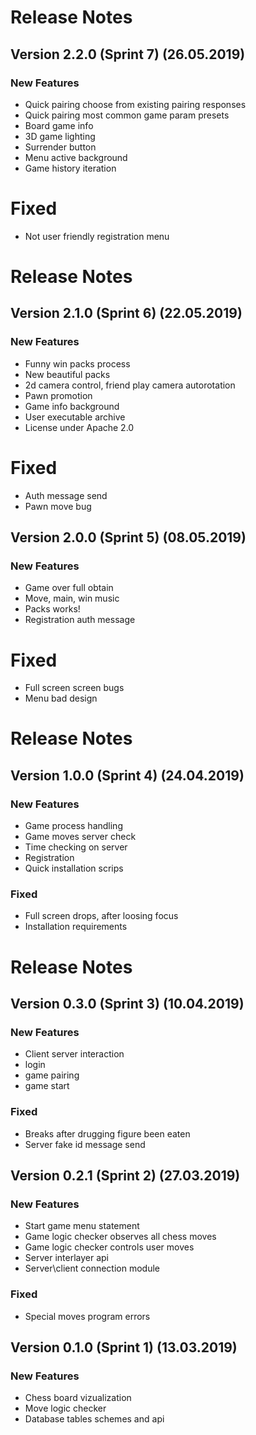 # Release Notes
## Version 2.2.0 (Sprint 7) (26.05.2019)
### New Features
* Quick pairing choose from existing pairing responses
* Quick pairing most common game param presets
* Board game info
* 3D game lighting
* Surrender button
* Menu active background
* Game history iteration
# Fixed
* Not user friendly registration menu 
# Release Notes
## Version 2.1.0 (Sprint 6) (22.05.2019)
### New Features
* Funny win packs process
* New beautiful packs
* 2d camera control, friend play camera autorotation
* Pawn promotion
* Game info background 
* User executable archive
* License under Apache 2.0
# Fixed
* Auth message send
* Pawn move bug 
## Version 2.0.0 (Sprint 5) (08.05.2019)
### New Features
* Game over full obtain
* Move, main, win music
* Packs works!
* Registration auth message
# Fixed
* Full screen screen bugs
* Menu bad design 
# Release Notes
## Version 1.0.0 (Sprint 4) (24.04.2019)
### New Features
* Game process handling
* Game moves server check
* Time checking on server
* Registration
* Quick installation scrips
### Fixed
* Full screen drops, after loosing focus
* Installation requirements 

# Release Notes
## Version 0.3.0 (Sprint 3) (10.04.2019)
### New Features
* Client server interaction
* login
* game pairing
* game start 
### Fixed
* Breaks after drugging figure been eaten
* Server fake id message send 

## Version 0.2.1 (Sprint 2) (27.03.2019)
### New Features
* Start game menu statement
* Game logic checker observes all chess moves
* Game logic checker controls user moves
* Server interlayer api 
* Server\client connection module
### Fixed
* Special moves program errors
## Version 0.1.0 (Sprint 1) (13.03.2019)
### New Features
* Chess board vizualization
* Move logic checker
* Database tables schemes and api
